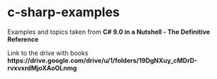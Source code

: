 # c-sharp-examples

<p>Examples and topics taken from <b>C# 9.0 in a Nutshell - The Definitive Reference</b></p>
<p>Link to the drive with books <b>https://drive.google.com/drive/u/1/folders/19DgNXuy_cMDrD-rvxvxrdMjoXAoOLnmg</b></p>
